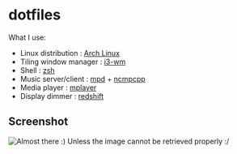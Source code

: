 # dotfiles
What I use:
* Linux distribution : [Arch Linux](https://www.archlinux.org/ "Arch Linux")
* Tiling window manager : [i3-wm](https://i3wm.org/ "i3-wm")
* Shell : [zsh](https://en.wikipedia.org/wiki/Z_shell "ZSH wiki")
* Music server/client : [mpd](http://www.musicpd.org/ "mpd") + [ncmpcpp](http://rybczak.net/ncmpcpp/ "ncmpcpp")
* Media player : [mplayer](https://mplayerhq.hu/ "MPlayer")
* Display dimmer : [redshift](https://en.wikipedia.org/wiki/Redshift_(software) "redshift")

## Screenshot
![Almost there :) Unless the image cannot be retrieved properly :/](https://i.imgur.com/NVPL2Vq.png)
